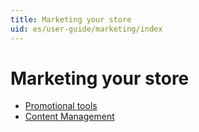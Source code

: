 ```yaml
---
title: Marketing your store
uid: es/user-guide/marketing/index
---
```


# Marketing your store

- [Promotional tools](xref:es/user-guide/marketing/promotional/index)
- [Content Management](xref:es/user-guide/marketing/content/index)